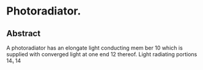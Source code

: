 # Photoradiator.

## Abstract
A photoradiator has an elongate light conducting mem ber 10 which is supplied with converged light at one end 12 thereof. Light radiating portions 14₁ 14